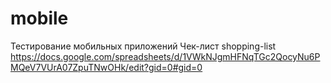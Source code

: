 # mobile

Тестирование мобильных приложений
Чек-лист shopping-list
https://docs.google.com/spreadsheets/d/1VWkNJgmHFNqTGc2QocyNu6PMQeV7VUrA07ZpuTNwOHk/edit?gid=0#gid=0

